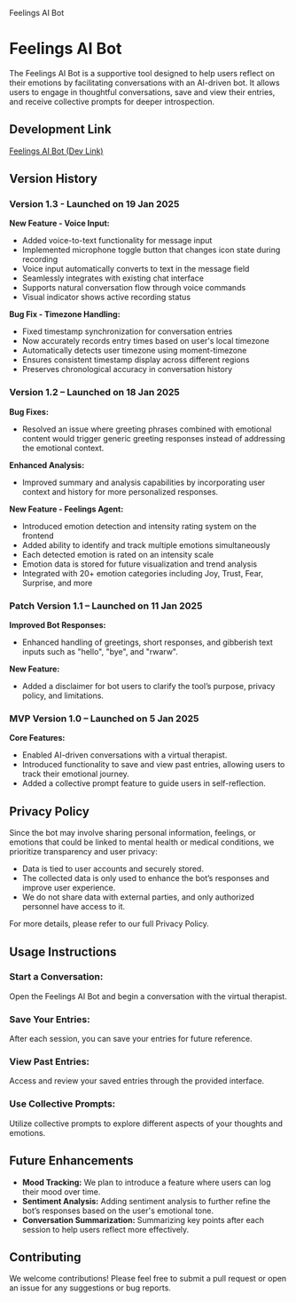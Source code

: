 Feelings AI Bot
# Feelings AI Bot

The Feelings AI Bot is a supportive tool designed to help users reflect on their emotions by facilitating conversations with an AI-driven bot. It allows users to engage in thoughtful conversations, save and view their entries, and receive collective prompts for deeper introspection.

## Development Link
[Feelings AI Bot (Dev Link)](#https://build-with-ai-hackaton-fe.vercel.app/)

## Version History

### Version 1.3 - Launched on 19 Jan 2025

**New Feature - Voice Input:**
- Added voice-to-text functionality for message input
- Implemented microphone toggle button that changes icon state during recording
- Voice input automatically converts to text in the message field
- Seamlessly integrates with existing chat interface
- Supports natural conversation flow through voice commands
- Visual indicator shows active recording status

**Bug Fix - Timezone Handling:**
- Fixed timestamp synchronization for conversation entries
- Now accurately records entry times based on user's local timezone
- Automatically detects user timezone using moment-timezone
- Ensures consistent timestamp display across different regions
- Preserves chronological accuracy in conversation history


### Version 1.2 – Launched on 18 Jan 2025

**Bug Fixes:**
- Resolved an issue where greeting phrases combined with emotional content would trigger generic greeting responses instead of addressing the emotional context.

**Enhanced Analysis:**
- Improved summary and analysis capabilities by incorporating user context and history for more personalized responses.

**New Feature - Feelings Agent:**
- Introduced emotion detection and intensity rating system on the frontend
- Added ability to identify and track multiple emotions simultaneously
- Each detected emotion is rated on an intensity scale
- Emotion data is stored for future visualization and trend analysis
- Integrated with 20+ emotion categories including Joy, Trust, Fear, Surprise, and more


### Patch Version 1.1 – Launched on 11 Jan 2025
**Improved Bot Responses:**
- Enhanced handling of greetings, short responses, and gibberish text inputs such as "hello", "bye", and "rwarw".

**New Feature:**
- Added a disclaimer for bot users to clarify the tool’s purpose, privacy policy, and limitations.

### MVP Version 1.0 – Launched on 5 Jan 2025
**Core Features:**
- Enabled AI-driven conversations with a virtual therapist.
- Introduced functionality to save and view past entries, allowing users to track their emotional journey.
- Added a collective prompt feature to guide users in self-reflection.

## Privacy Policy
Since the bot may involve sharing personal information, feelings, or emotions that could be linked to mental health or medical conditions, we prioritize transparency and user privacy:

- Data is tied to user accounts and securely stored.
- The collected data is only used to enhance the bot’s responses and improve user experience.
- We do not share data with external parties, and only authorized personnel have access to it.

For more details, please refer to our full Privacy Policy.

## Usage Instructions

### Start a Conversation:
Open the Feelings AI Bot and begin a conversation with the virtual therapist.

### Save Your Entries:
After each session, you can save your entries for future reference.

### View Past Entries:
Access and review your saved entries through the provided interface.

### Use Collective Prompts:
Utilize collective prompts to explore different aspects of your thoughts and emotions.

## Future Enhancements

- **Mood Tracking:** We plan to introduce a feature where users can log their mood over time.
- **Sentiment Analysis:** Adding sentiment analysis to further refine the bot’s responses based on the user's emotional tone.
- **Conversation Summarization:** Summarizing key points after each session to help users reflect more effectively.

## Contributing
We welcome contributions! Please feel free to submit a pull request or open an issue for any suggestions or bug reports.
